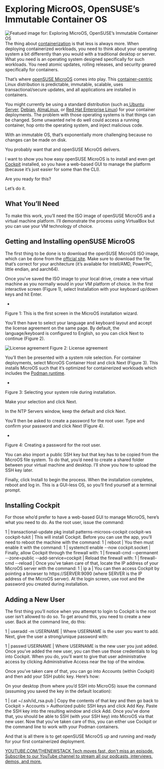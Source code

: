 # Exploring MicroOS, OpenSUSE’s Immutable Container OS
![Featued image for: Exploring MicroOS, OpenSUSE’s Immutable Container OS](https://cdn.thenewstack.io/media/2024/07/a0489be3-opensuse-microos-1024x683.png)
The thing about [containerization](https://thenewstack.io/containers/) is that less is always more. When deploying containerized workloads, you need to think about your operating system a bit differently than you would with a traditional desktop or server. What you need is an operating system designed specifically for such workloads. You need atomic updates, rolling releases, and security geared specifically for containers.

That’s where [openSUSE MicroOS](https://microos.opensuse.org/) comes into play. This [container-centric](https://thenewstack.io/canonical-offers-lts-distroless-containerized-apps-for-k8s/) Linux distribution is predictable, immutable, scalable, uses transactional/secure updates, and all applications are installed in containers.

You might currently be using a standard distribution (such as[ Ubuntu Server](https://thenewstack.io/how-to-install-ubuntu-pro-on-your-servers/), [Debian](https://thenewstack.io/install-a-full-lamp-stack-on-a-debian-server/), [AlmaLinux](https://thenewstack.io/linux-and-cloud-native-security-almalinux/), or [Red Hat Enterprise Linux](https://www.openshift.com/try?utm_content=inline+mention)) for your container deployments. The problem with those operating systems is that things can be changed. Some unwanted ne’re do well could access a running container, hop onto the operating system, and inject malicious code.

With an immutable OS, that’s exponentially more challenging because no changes can be made on disk.

You probably want that and openSUSE MicroOS delivers.

I want to show you how easy openSUSE MicroOS is to install and even get [Cockpit](https://cockpit-project.org/) installed, so you have a web-based GUI to manage the platform (because it’s just easier for some than the CLI).

Are you ready for this?

Let’s do it.

## What You’ll Need
To make this work, you’ll need the ISO image of openSUSE MicroOS and a virtual machine platform. I’ll demonstrate the process using VirtualBox but you can use your VM technology of choice.

## Getting and Installing openSUSE MicroOS
The first thing to be done is to download the openSUSE MicroOS ISO image, which can be done from the [official site](https://get.opensuse.org/microos/). Make sure to download the file that’s correct for your architecture (it’s available for Intell/AMD, PowerPC, little endian, and aarch64).

Once you’ve saved the ISO image to your local drive, create a new virtual machine as you normally would in your VM platform of choice. In the first interactive screen (Figure 1), select Installation with your keyboard up/down keys and hit Enter.

-
Figure 1: This is the first screen in the MicroOS installation wizard.

You’ll then have to select your language and keyboard layout and accept the license agreement on the same page. By default, the language/keyboard is configured to English, so you can click Next to continue (Figure 2).

![License agreement](https://cdn.thenewstack.io/media/2024/07/65e54e4e-microos2.jpg)
Figure 2: License agreement

You’ll then be presented with a system role selection. For container deployments, select MicroOS Container Host and click Next (Figure 3). This installs MicroOS such that it’s optimized for containerized workloads which includes the [Podman runtime](https://thenewstack.io/red-hat-podman-lab-gets-developers-started-on-genai/).

-
Figure 3: Selecting your system role during installation.

Make your selection and click Next.

In the NTP Servers window, keep the default and click Next.

You’ll then be asked to create a password for the root user. Type and confirm your password and click Next (Figure 4).

-
Figure 4: Creating a password for the root user.

You can also import a public SSH key but that key has to be copied from the MicroOS file system. To do that, you’d need to create a shared folder between your virtual machine and desktop. I’ll show you how to upload the SSH key later.

Finally, click Install to begin the process. When the installation completes, reboot and log in. This is a GUI-less OS, so you’ll find yourself at a terminal prompt.

## Installing Cockpit
For those who’d prefer to have a web-based GUI to manage MicroOS, here’s what you need to do. As the root user, issue the command:

1 |
transactional-update pkg install patterns-microos-cockpit cockpit-ws cockpit-tukit |
This will install Cockpit. Before you can use the app, you’ll need to reboot the machine with the command:
1 |
reboot |
You then must enable it with the command:
1 |
systemctl enable --now cockpit.socket |
Finally, allow Cockpit through the firewall with:
1 |
firewall-cmd --permanent --zone=public --add-service=cockpit |
Reload the firewall with:
1 |
firewall-cmd --reload |
Once you’ve taken care of that, locate the IP address of your MicroOS server with the command:
1 |
ip a |
You can then access Cockpit by pointing a browser to https://SERVER:9090 (where SERVER is the IP address of the MicroOS server). At the login screen, use root and the password you created during installation.
## Adding a New User
The first thing you’ll notice when you attempt to login to Cockpit is the root user isn’t allowed to do so. To get around this, you need to create a new user. Back at the command line, do this:

1 |
useradd -m USERNAME |
Where USERNAME is the user you want to add.
Next, give the user a strong/unique password with:

1 |
passwd USERNAME |
Where USERNAME is the new user you just added.
Once you’ve added the new user, you can then use those credentials to log into Cockpit. When you do, you’ll want to give that user administrative access by clicking Administrative Access near the top of the window.

Once you’ve taken care of that, you can go into Accounts (within Cockpit) and then add your SSH public key. Here’s how:

On your desktop (from where you’d SSH into MicroOS) issue the command (assuming you saved the key in the default location):

1 |
cat ~/.ssh/id_rsa.pub |
Copy the contents of that key and then go back to Cockpit > Accounts > Authorized public SSH keys and click Add Key. Paste the SSH key into the resulting window and click Add. Once you’ve done that, you should be able to SSH (with your SSH key) into MicroOS via that new user.
Now that you’ve taken care of this, you can either use Cockpit or the command line to work with your Podman containers.

And that is all there is to get openSUSE MicroOS up and running and ready for your first containerized deployment.

[
YOUTUBE.COM/THENEWSTACK
Tech moves fast, don't miss an episode. Subscribe to our YouTube
channel to stream all our podcasts, interviews, demos, and more.
](https://youtube.com/thenewstack?sub_confirmation=1)